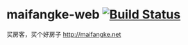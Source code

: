 # maifangke-web [![Build Status](https://travis-ci.org/stormeyes/maifangke-web.svg?branch=master)](https://travis-ci.org/stormeyes/maifangke-web)

买房客，买个好房子 http://maifangke.net
